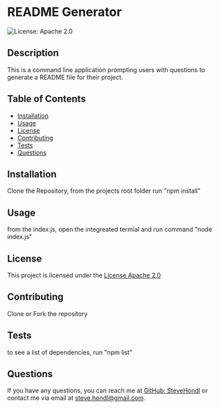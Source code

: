 
  # README Generator

  ![License: Apache 2.0](https://img.shields.io/badge/License-Apache%202.0-blue.svg)

  ## Description
  This is a command line application prompting users with questions to generate a README file for their project.

  ## Table of Contents
  - [Installation](#installation)
  - [Usage](#usage)
  - [License](#license)
  - [Contributing](#contributing)
  - [Tests](#tests)
  - [Questions](#questions)

  ## Installation
  Clone the Repository, from the projects root folder run "npm install"

  ## Usage
  from the index.js, open the integreated termial and run command "node index.js"

  ## License
  This project is licensed under the
  [License Apache 2.0](https://opensource.org/licenses/Apache-2.0)
    

  ## Contributing
  Clone or Fork the repository

  ## Tests
  to see a list of dependencies, run "npm list"

  ## Questions
  If you have any questions, you can reach me at [GitHub: SteveHondl](https://github.com/SteveHondl) or contact me via email at steve.hondl@gmail.com.

